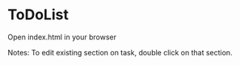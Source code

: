# ToDoList

Open index.html in your browser

Notes:
To edit existing section on task, double click on that section.